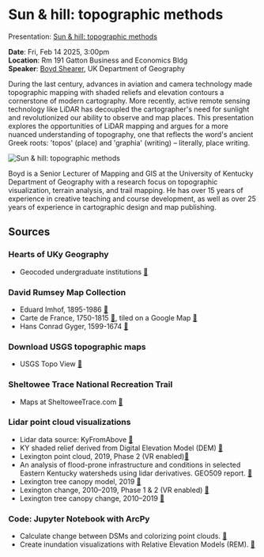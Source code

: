 # Sun & hill: topographic methods

Presentation: [Sun & hill: topographic methods](https://boydx.github.io/sun-and-hill)

**Date**: Fri, Feb 14 2025, 3:00pm  
**Location**: Rm 191 Gatton Business and Economics Bldg  
**Speaker**: [Boyd Shearer](https://geography.as.uky.edu/users/blshea1), UK Department of Geography

During the last century, advances in aviation and camera technology made topographic mapping with shaded reliefs and elevation contours a cornerstone of modern cartography. More recently, active remote sensing technology like LiDAR has decoupled the cartographer's need for sunlight and revolutionized our ability to observe and map places. This presentation explores the opportunities of LiDAR mapping and argues for a more nuanced understanding of topography, one that reflects the word's ancient Greek roots: 'topos' (place) and 'graphia' (writing) – literally, place writing.

![Sun & hill: topographic methods](https://geography.as.uky.edu/system/files/inline-images/sunandhill.png)

Boyd is a Senior Lecturer of Mapping and GIS at the University of Kentucky Department of Geography with a research focus on topographic visualization, terrain analysis, and trail mapping. He has over 15 years of experience in creative teaching and course development, as well as over 25 years of experience in cartographic design and map publishing.

## Sources

<h3>Hearts of UKy Geography</h3>
<ul>
    <li class='fragment'>
        Geocoded undergraduate institutions <a target="_blank"
            href="https://boydx.github.io/sun-and-hill/map-faculty">🔗</a>
    </li>
</ul>

<h3>David Rumsey Map Collection</h3>
<ul>
    <li class='fragment'>
        Eduard Imhof, 1895-1986 <a target="_blank"
            href="https://www.davidrumsey.com/luna/servlet/view/search?search=Submit&cat=0&q=topography+imhof&dateRangeStart=&dateRangeEnd=&sort=pub_list_no_initialsort%2Cpub_date%2Cpub_list_no%2Cseries_no">🔗</a>
    </li>
    <li class='fragment'>
        Carte de France, 1750-1815 <a target="_blank"
            href="https://www.davidrumsey.com/luna/servlet/view/search/when/1854?q=Carte%20de%20France&sort=Pub_List_No_InitialSort&os=250">🔗</a>, tiled on a Google Map <a href="https://rumsey.geogarage.com/maps/cassinige.html"
                    target="_blank">🔗</a>
    </li>
    <li class='fragment'>
        Hans Conrad Gyger, 1599-1674 <a
            href="https://www.davidrumsey.com/luna/servlet/view/search?search=Submit&cat=0&q=Hans+Conrad+Gyger+&dateRangeStart=&dateRangeEnd=&sort=Pub_List_No_InitialSort"
            target="_blank">🔗</a>
    </li>
</ul>

<h3>Download USGS topographic maps</h3>
<ul>
    <li class='fragment'>
        USGS Topo View <a href="https://ngmdb.usgs.gov/topoview/viewer/#15/35.6497/-83.4396"
            target="_blank">🔗</a>
    </li>
</ul>

<h3>Sheltowee Trace National Recreation Trail</h3>
<ul>
    <li class='fragment'>
        Maps at SheltoweeTrace.com <a href="https://sheltoweetrace.com"
            target="_blank">🔗</a>
    </li>
</ul>

<h3>Lidar point cloud visualizations</h3>
<ul>
<li class='fragment'>
        Lidar data source: KyFromAbove <a href="https://kyfromabove.ky.gov/" target="_blank">🔗</a>
    </li>
    <li class='fragment'>
        KY shaded relief derived from Digital Elevation Model (DEM) <a href="https://boydx.github.io/sun-and-hill/map-ky/#13.2/38.12258/-83.52908/72/32"
            target="_blank">🔗</a>
    </li>
    <li class='fragment'>
        Lexington point cloud, 2019, Phase 2  (VR enabled)<a href="https://contig.us/hawaii/uky-campus" target="_blank">🔗</a>
    </li>
    <li class='fragment'>
        An analysis of flood-prone infrastructure and conditions in selected Eastern Kentucky watersheds using lidar derivatives. GEO509 report. <a target='_blank' href="https://uky-gis.github.io/geo509/report-2022">🔗</a>
    </li>
     <li class='fragment'>
        Lexington tree canopy model, 2019 <a href="https://uky-gis.github.io/lexington-canopy-model/#14.21/38.03177/-84.51465" target="_blank">🔗</a>
    </li>
    <li class='fragment'>
        Lexington change, 2010–2019, Phase 1 & 2 (VR enabled) <a href="https://contig.us/hawaii/lex-removed" target="_blank">🔗</a>
    </li>
    <li class='fragment'>
        Lexington tree canopy change, 2010–2019 <a href="https://uky-gis.github.io/lexington-canopy-model/removed/#14.21/38.03177/-84.51465" target="_blank">🔗</a>
    </li>
    
</ul>

<h3>Code: Jupyter Notebook with ArcPy</h3>
<ul>
    <li class='fragment'>
         Calculate change between DSMs and colorizing point clouds. <a target='_blank'
            href="https://github.com/UKy-GIS/viz-dsm-change/blob/main/scripts/process_DSM_change.ipynb">🔗</a>
    </li>
    <li class='fragment'>
    Create inundation visualizations with Relative Elevation Models (REM). <a target='_blank'
        href="https://github.com/UKy-GIS/viz-dsm-change/blob/main/scripts/lab-03-inundation.ipynb">🔗</a>
</li>
</ul>
